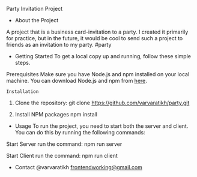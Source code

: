 Party Invitation Project

- About the Project

A project that is a business card-invitation to a party. I created it primarily for practice, but in the future, it would be cool to send such a project to friends as an invitation to my party. #party

- Getting Started
  To get a local copy up and running, follow these simple steps.

Prerequisites
  Make sure you have Node.js and npm installed on your local machine. You can download Node.js and npm from [here](https://nodejs.org/).

    Installation

1) Clone the repository:
    git clone https://github.com/varvaratikh/party.git

2) Install NPM packages
    npm install

- Usage 
  To run the project, you need to start both the server and client. You can do this by running the following commands:

Start Server
    run the command: npm run server

Start Client
    run the command: npm run client


- Contact
    @varvaratikh
    frontendworking@gmail.com
